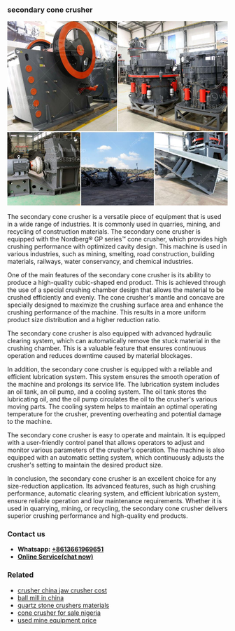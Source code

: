 <h3>secondary cone crusher</h3><img src='1706754161.jpg' alt=''><p>The secondary cone crusher is a versatile piece of equipment that is used in a wide range of industries. It is commonly used in quarries, mining, and recycling of construction materials. The secondary cone crusher is equipped with the Nordberg® GP series™ cone crusher, which provides high crushing performance with optimized cavity design. This machine is used in various industries, such as mining, smelting, road construction, building materials, railways, water conservancy, and chemical industries.</p><p>One of the main features of the secondary cone crusher is its ability to produce a high-quality cubic-shaped end product. This is achieved through the use of a special crushing chamber design that allows the material to be crushed efficiently and evenly. The cone crusher's mantle and concave are specially designed to maximize the crushing surface area and enhance the crushing performance of the machine. This results in a more uniform product size distribution and a higher reduction ratio.</p><p>The secondary cone crusher is also equipped with advanced hydraulic clearing system, which can automatically remove the stuck material in the crushing chamber. This is a valuable feature that ensures continuous operation and reduces downtime caused by material blockages.</p><p>In addition, the secondary cone crusher is equipped with a reliable and efficient lubrication system. This system ensures the smooth operation of the machine and prolongs its service life. The lubrication system includes an oil tank, an oil pump, and a cooling system. The oil tank stores the lubricating oil, and the oil pump circulates the oil to the crusher's various moving parts. The cooling system helps to maintain an optimal operating temperature for the crusher, preventing overheating and potential damage to the machine.</p><p>The secondary cone crusher is easy to operate and maintain. It is equipped with a user-friendly control panel that allows operators to adjust and monitor various parameters of the crusher's operation. The machine is also equipped with an automatic setting system, which continuously adjusts the crusher's setting to maintain the desired product size.</p><p>In conclusion, the secondary cone crusher is an excellent choice for any size-reduction application. Its advanced features, such as high crushing performance, automatic clearing system, and efficient lubrication system, ensure reliable operation and low maintenance requirements. Whether it is used in quarrying, mining, or recycling, the secondary cone crusher delivers superior crushing performance and high-quality end products.</p><h3>Contact us</h3><ul><li><strong>Whatsapp:&nbsp;<a href="https://wa.me/8613661969651">+8613661969651</a></strong></li><li><a href="https://swt.shibang-china.com/?git&amp;zhl&amp;secondary cone crusher"><strong>Online Service(chat now)</strong></a></li></ul><h3>Related</h3><ul><li><a href='crusher china jaw crusher cost.md'>crusher china jaw crusher cost</a></li><li><a href='ball mill in china.md'>ball mill in china</a></li><li><a href='quartz stone crushers materials.md'>quartz stone crushers materials</a></li><li><a href='cone crusher for sale nigeria.md'>cone crusher for sale nigeria</a></li><li><a href='used mine equipment price.md'>used mine equipment price</a></li></ul>